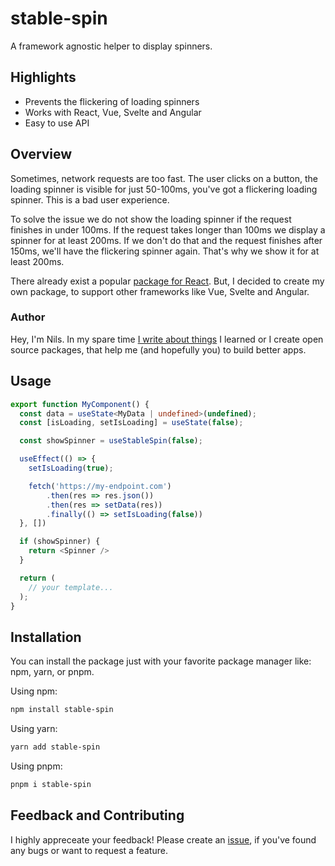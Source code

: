 # stable-spin

A framework agnostic helper to display spinners.

## Highlights

- Prevents the flickering of loading spinners
- Works with React, Vue, Svelte and Angular
- Easy to use API

## Overview

Sometimes, network requests are too fast. The user clicks on a button, the loading spinner is visible for just 50-100ms, you've got a flickering loading spinner. This is a bad user experience.

To solve the issue we do not show the loading spinner if the request finishes in under 100ms. If the request takes longer than 100ms we display a spinner for at least 200ms. If we don't do that and the request finishes after 150ms, we'll have the flickering spinner again. That's why we show it for at least 200ms.

There already exist a popular [package for React](https://github.com/smeijer/spin-delay). But, I decided to create my own package, to support other frameworks like Vue, Svelte and Angular.

### Author

Hey, I'm Nils. In my spare time [I write about things](https://www.haberkamp.dev/) I learned or I create open source packages, that help me (and hopefully you) to build better apps.

## Usage

```ts
export function MyComponent() {
  const data = useState<MyData | undefined>(undefined);
  const [isLoading, setIsLoading] = useState(false);

  const showSpinner = useStableSpin(false);

  useEffect(() => {
    setIsLoading(true);

    fetch('https://my-endpoint.com')
        .then(res => res.json())
        .then(res => setData(res))
        .finally(() => setIsLoading(false))
  }, [])

  if (showSpinner) {
    return <Spinner />
  }

  return (
    // your template...
  );
}
```

## Installation

You can install the package just with your favorite package manager like: npm, yarn, or pnpm.

Using npm:

```bash
npm install stable-spin
```

Using yarn:

```bash
yarn add stable-spin
```

Using pnpm:

```bash
pnpm i stable-spin
```

## Feedback and Contributing

I highly appreceate your feedback! Please create an [issue](https://github.com/Haberkamp/stable-spin/issues/new), if you've found any bugs or want to request a feature.

